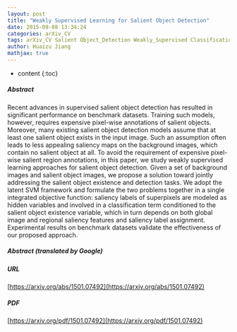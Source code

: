 ```yaml
---
layout: post
title: "Weakly Supervised Learning for Salient Object Detection"
date: 2015-09-08 13:34:24
categories: arXiv_CV
tags: arXiv_CV Salient Object_Detection Weakly_Supervised Classification Detection
author: Huaizu Jiang
mathjax: true
---
```


* content
{:toc}

##### Abstract
Recent advances in supervised salient object detection has resulted in significant performance on benchmark datasets. Training such models, however, requires expensive pixel-wise annotations of salient objects. Moreover, many existing salient object detection models assume that at least one salient object exists in the input image. Such an assumption often leads to less appealing saliency maps on the background images, which contain no salient object at all. To avoid the requirement of expensive pixel-wise salient region annotations, in this paper, we study weakly supervised learning approaches for salient object detection. Given a set of background images and salient object images, we propose a solution toward jointly addressing the salient object existence and detection tasks. We adopt the latent SVM framework and formulate the two problems together in a single integrated objective function: saliency labels of superpixels are modeled as hidden variables and involved in a classification term conditioned to the salient object existence variable, which in turn depends on both global image and regional saliency features and saliency label assignment. Experimental results on benchmark datasets validate the effectiveness of our proposed approach.

##### Abstract (translated by Google)


##### URL
[https://arxiv.org/abs/1501.07492](https://arxiv.org/abs/1501.07492)

##### PDF
[https://arxiv.org/pdf/1501.07492](https://arxiv.org/pdf/1501.07492)

